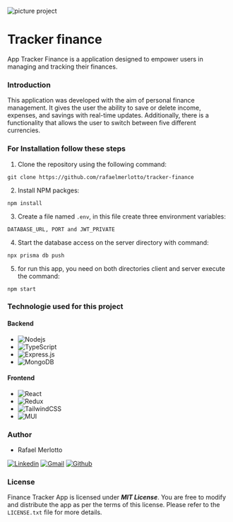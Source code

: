 ![picture project](https://i.imgur.com/JP8WcNY.png)

# Tracker finance
App Tracker Finance is a application designed to empower users in managing and tracking their finances.

### Introduction
This application was developed with the aim of personal finance management. It gives the user the ability to save or delete income, expenses, and savings with real-time updates. Additionally, there is a functionality that allows the user to switch between five different currencies.

### For Installation follow these steps
1. Clone the repository using the following command:
```
git clone https://github.com/rafaelmerlotto/tracker-finance
```
2. Install NPM packges:
```
npm install
```
3. Create a file named ```.env```, in this file create three environment variables:
``` 
DATABASE_URL, PORT and JWT_PRIVATE
```
4. Start the database access on the server directory with command:
``` 
npx prisma db push
```
5. for run this app, you need on both directories client and server execute the command:
```
npm start
```

### Technologie used for this project

#### Backend
* ![Nodejs](https://img.shields.io/badge/Node%20js-339933?style=for-the-badge&logo=nodedotjs&logoColor=white)
* ![TypeScript](https://img.shields.io/badge/typescript-%23007ACC.svg?style=for-the-badge&logo=typescript&logoColor=white)
* ![Express.js](https://img.shields.io/badge/express.js-%23404d59.svg?style=for-the-badge&logo=express&logoColor=%2361DAFB)
* ![MongoDB](https://img.shields.io/badge/MongoDB-%234ea94b.svg?style=for-the-badge&logo=mongodb&logoColor=white)

#### Frontend
* ![React](https://img.shields.io/badge/react-%2320232a.svg?style=for-the-badge&logo=react&logoColor=%2361DAFB)
* ![Redux](https://img.shields.io/badge/redux-%23593d88.svg?style=for-the-badge&logo=redux&logoColor=white)
* ![TailwindCSS](https://img.shields.io/badge/tailwindcss-%2338B2AC.svg?style=for-the-badge&logo=tailwind-css&logoColor=white)
* ![MUI](https://img.shields.io/badge/MUI-%230081CB.svg?style=for-the-badge&logo=mui&logoColor=white)

### Author
* Rafael Merlotto

 [![Linkedin](https://img.shields.io/badge/linkedin-%230081CB.svg?style=for-the-badge&logo=linkedin&logoColor=white)](https://www.linkedin.com/in/rafael-merlotto-715266101/)
 [![Gmail](https://img.shields.io/badge/Gmail-D14836?style=for-the-badge&logo=gmail&logoColor=white)](mailto:rafaelmerlotto@gmail.com)
 [![Github](https://img.shields.io/badge/github-000.svg?style=for-the-badge&logo=github&logoColor=white)](https://github.com/rafaelmerlotto)

### License
Finance Tracker App is licensed under ***MIT License***. You are free to modify and distribute the app as per the terms of this license. Please refer to the ```LICENSE.txt``` file for more details.